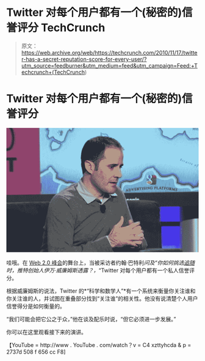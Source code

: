 # Twitter 对每个用户都有一个(秘密的)信誉评分 TechCrunch

> 原文：<https://web.archive.org/web/https://techcrunch.com/2010/11/17/twitter-has-a-secret-reputation-score-for-every-user/?utm_source=feedburner&utm_medium=feed&utm_campaign=Feed:+Techcrunch+(TechCrunch>)

# Twitter 对每个用户都有一个(秘密的)信誉评分

![](img/d8ea0cb6265babb82f4e435a74abe13d.png)

哇哦。在 [Web 2.0 峰会](https://web.archive.org/web/20221208163105/http://web20summit.com/)的舞台上，当被采访者约翰·巴特利*问及“你如何挑选[追随](https://web.archive.org/web/20221208163105/https://beta.techcrunch.com/2010/08/05/twitter-recommendations/)时，推特创始人伊万·威廉姆斯透露？，*“Twitter 对每个用户都有一个私人信誉评分。

根据威廉姆斯的说法，Twitter 的*“科学和数学人”*有一个系统来衡量你关注谁和你关注谁的人，并试图在重叠部分找到“关注谁”的相关性。他没有说清楚个人用户信誉得分是如何衡量的。

“我们可能会把它公之于众，”他在谈及配乐时说，“但它必须进一步发展。”

你可以在这里观看接下来的演讲。

【YouTube = http://www . YouTube . com/watch？v = C4 xzttyhcda & p = 2737d 508 f 656 cc F8]